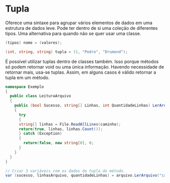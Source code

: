# Tupla

Oferece uma sintaxe para agrupar vários elementos de dados em uma estrutura de dados leve. Pode ter dentro de si uma coleção de diferentes tipos. 
Uma alternativa para quando não se quer usar uma classe.

````c#
(tipos) nome = (valores);

(int, string, string) tupla = (1, "Pedro", "Drumond");
````

É possível utilizar tuplas dentro de classes também. Isso porque métodos só podem retornar void ou uma única informação. Havendo necessidade de retornar mais, usa-se tuplas.
Assim, em alguns casos é válido retornar a tupla em um método.

````c#
namespace Exemplo
{
  public class LeituraArquivo
  {
    public (bool Sucesso, string[] Linhas, int QuantidadeLinhas) LerArquivo(string caminho)
    {
      try
      {
      string[] linhas = File.ReadAllLines(caminho);
      return(true, linhas, linhas.Count());
      } catch (Exception)
      {
        return(false, new string[0], 0;
      }
    }
  }
}

// Criar 3 variáveis com os dados da tupla do método.
var (sucesso, linhasArquivo, quantidadeLinhas) = arquivo.LerArquivo("caminho do arquivo");
````
